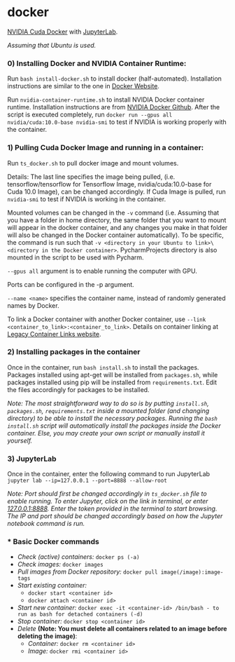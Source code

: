 # docker
[NVIDIA Cuda Docker](https://hub.docker.com/r/nvidia/cuda/) with [JupyterLab](https://jupyterlab.readthedocs.io/en/stable/getting_started/overview.html).

*Assuming that Ubuntu is used.*

### 0) Installing Docker and NVIDIA Container Runtime:
Run `bash install-docker.sh` to install docker (half-automated). Installation instructions are similar to the one in [Docker Website](https://docs.docker.com/engine/install/ubuntu/).

Run `nvidia-container-runtime.sh` to install NVIDIA Docker container runtime. Installation instructions are from [NVIDIA Docker Github](https://github.com/NVIDIA/nvidia-docker). After the script is executed completely, run `docker run --gpus all nvidia/cuda:10.0-base nvidia-smi` to test if NVIDIA is working properly with the container.

### 1) Pulling Cuda Docker Image and running in a container:
Run `ts_docker.sh` to pull docker image and mount volumes.

Details:
The last line specifies the image being pulled, (i.e. tensorflow/tensorflow for Tensorflow Image, nvidia/cuda:10.0-base for Cuda 10.0 Image), can be changed accordingly. If Cuda Image is pulled, run `nvidia-smi` to test if NVIDIA is working in the container.

Mounted volumes can be changed in the `-v` command (i.e. Assuming that you have a folder in home directory, the same folder that you want to mount will appear in the docker container, and any changes you make in that folder will also be changed in the Docker container automatically). To be specific, the command is run such that `-v <directory in your Ubuntu to link>\<directory in the Docker container>`. PycharmProjects directory is also mounted in the script to be used with Pycharm.

`--gpus all` argument is to enable running the computer with GPU.

Ports can be configured in the -p argument. 

`--name <name>` specifies the container name, instead of randomly generated names by Docker.

To link a Docker container with another Docker container, use `--link <container_to_link>:<container_to_link>`. Details on container linking at [Legacy Container Links website](https://docs.docker.com/network/links/).

### 2) Installing packages in the container
Once in the container, run `bash install.sh` to install the packages. Packages installed using apt-get will be installed from `packages.sh`, while packages installed using pip will be installed from `requirements.txt`. Edit the files accordingly for packages to be installed.

*Note: The most straightforward way to do so is by putting `install.sh`, `packages.sh`, `requirements.txt` inside a mounted folder (and changing directory) to be able to install the necessary packages. Running the `bash install.sh` script will automatically install the packages inside the Docker container. Else, you may create your own script or manually install it yourself.*

### 3) JupyterLab 
Once in the container, enter the following command to run JupyterLab
`jupyter lab --ip=127.0.0.1 --port=8888 --allow-root`

*Note: Port should first be changed accordingly in `ts_docker.sh` file to enable running. To enter Jupyter, click on the link in terminal, or enter [127.0.0.1:8888](127.0.0.1:8888). Enter the token provided in the terminal to start browsing. The IP and port should be changed accordingly based on how the Jupyter notebook command is run.*

### \* Basic Docker commands
* *Check (active) containers:* `docker ps (-a)`
* *Check images:* `docker images`
* *Pull images from Docker repository:* `docker pull image(/image):image-tags`
* *Start existing container:*
  * `docker start <container id>`
  * `docker attach <container id>`
* *Start new container:* `docker exec -it <container-id> /bin/bash - to run as bash for detached containers (-d)`
* *Stop container:* `docker stop <container id>`
* *Delete* **(Note: You must delete all containers related to an image before deleting the image)**:
  * *Container:* `docker rm <container id>`
  * *Image:* `docker rmi <container id>`

